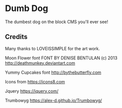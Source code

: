 # Dumb Dog
The dumbest dog on the block CMS you'll ever see!

## Credits
Many thanks to LOVEISSIMPLE for the art work.

Moon Flower font
FONT BY DENISE BENTULAN (c) 2013
http://deathmunkey.deviantart.com

Yummy Cupcakes font
http://bythebutterfly.com

Icons from
https://icons8.com

Jquery
https://jquery.com/

Trumbowyg
https://alex-d.github.io/Trumbowyg/